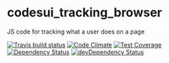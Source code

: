 # codesui_tracking_browser

JS code for tracking what a user does on a page

[![Travis build status](http://img.shields.io/travis/MattGould1/codesui_tracking_browser.svg?style=flat)](https://travis-ci.org/MattGould1/codesui_tracking_browser)
[![Code Climate](https://codeclimate.com/github/MattGould1/codesui_tracking_browser/badges/gpa.svg)](https://codeclimate.com/github/MattGould1/codesui_tracking_browser)
[![Test Coverage](https://codeclimate.com/github/MattGould1/codesui_tracking_browser/badges/coverage.svg)](https://codeclimate.com/github/MattGould1/codesui_tracking_browser)
[![Dependency Status](https://david-dm.org/MattGould1/codesui_tracking_browser.svg)](https://david-dm.org/MattGould1/codesui_tracking_browser)
[![devDependency Status](https://david-dm.org/MattGould1/codesui_tracking_browser/dev-status.svg)](https://david-dm.org/MattGould1/codesui_tracking_browser#info=devDependencies)
